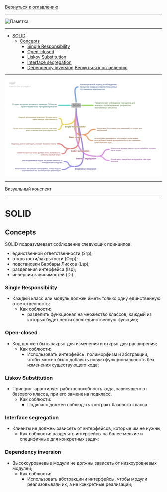 [Вернуться к оглавлению](https://github.com/engine-it-in/different-level-task/blob/main/README.md)
***
![Памятка]()
***
* [SOLID](#solid)
  * [Concepts](#concepts)
    * [Single Responsibility](#single-responsibility)
    * [Open-closed](#open-closed)
    * [Liskov Substitution](#liskov-substitution)
    * [Interface segregation](#interface-segregation)
    * [Dependency inversion](#dependency-inversion)
      [Вернуться к оглавлению](https://github.com/engine-it-in/different-level-task/blob/main/README.md)
***
![Описание картинки](SOLID.png)
***
[Визуальный конспект](https://coggle.it/diagram/Zti9tjbVpak0fYAY/t/-/9b38a1aa93c0a36aed14ec153b07123b30a2b6ba38ff087cecdec8d99c4c3adc)
***

# SOLID

## Concepts

SOLID подразумевает соблюдение следующих принципов:

- единственной ответственности (Srp);
- открытости/закрытости (Ocp);
- подстановки Барбары Лисков (Lsp);
- разделения интерфейса (Isp);
- инверсии зависимостей (Di).

### Single Responsibility

* Каждый класс или модуль должен иметь только одну единственную ответственность; 
  * Как соблюсти: 
    * разделить функционал на множество классов, каждый из которых будет нести свою единственную функцию;

### Open-closed

* Код должен быть закрыт для изменения и открыт для расширения; 
  * Как соблюсти: 
    * Использовать интерфейсы, полиморфизм и абстракции, чтобы можно было добавить новую функциональность без
    изменения существующего кода;

### Liskov Substitution

* Принцип гарантирует работоспособность кода, зависящего от базового класса, при его замене на подкласс.
  * Как соблюсти: 
    * Подкласс должен соблюдать контракт базового класса.

### Interface segregation

* Клиенты не должны зависеть от интерфейсов, которые им не нужны; 
  * Как соблюсти: разделять интерфейсы на более мелкие и специфичные для конкретных задач;

### Dependency inversion

* Высокоуровневые модули не должны зависеть от низкоуровневых модулей;
  * Как соблюсти:
    * Использовать абстракции и интерфейсы, чтобы модули реализовывали их, а не конкретные реализации;
